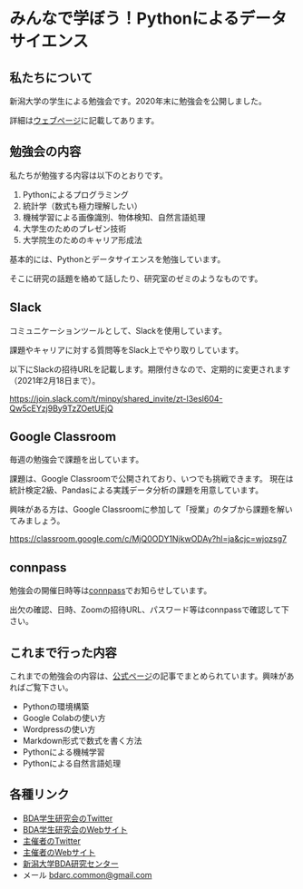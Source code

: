# みんなで学ぼう！Pythonによるデータサイエンス

## 私たちについて

新潟大学の学生による勉強会です。2020年末に勉強会を公開しました。

詳細は[ウェブページ](https://bdarc.net/about-us/)に記載してあります。

## 勉強会の内容

私たちが勉強する内容は以下のとおりです。

1. Pythonによるプログラミング
1. 統計学（数式も極力理解したい）
1. 機械学習による画像識別、物体検知、自然言語処理
1. 大学生のためのプレゼン技術
1. 大学院生のためのキャリア形成法

基本的には、Pythonとデータサイエンスを勉強しています。

そこに研究の話題を絡めて話したり、研究室のゼミのようなものです。

## Slack

コミュニケーションツールとして、Slackを使用しています。

課題やキャリアに対する質問等をSlack上でやり取りしています。

以下にSlackの招待URLを記載します。期限付きなので、定期的に変更されます（2021年2月18日まで）。  

https://join.slack.com/t/minpy/shared_invite/zt-l3esl604-Qw5cEYzj9By9TzZOetUEjQ

## Google Classroom

毎週の勉強会で課題を出しています。

課題は、Google Classroomで公開されており、いつでも挑戦できます。
現在は統計検定2級、Pandasによる実践データ分析の課題を用意しています。  

興味がある方は、Google Classroomに参加して「授業」のタブから課題を解いてみましょう。

https://classroom.google.com/c/MjQ0ODY1NjkwODAy?hl=ja&cjc=wjozsg7

## connpass

勉強会の開催日時等は[connpass](https://niigata-bda-student.connpass.com/)でお知らせしています。

出欠の確認、日時、Zoomの招待URL、パスワード等はconnpassで確認して下さい。

## これまで行った内容

これまでの勉強会の内容は、[公式ページ](https://www.bdarc.net)の記事でまとめられています。興味があればご覧下さい。

* Pythonの環境構築
* Google Colabの使い方
* Wordpressの使い方
* Markdown形式で数式を書く方法
* Pythonによる機械学習
* Pythonによる自然言語処理

## 各種リンク
* [BDA学生研究会のTwitter](https://twitter.com/BDARC_Students)
* [BDA学生研究会のWebサイト](https://bdarc.net/)
* [主催者のTwitter](https://twitter.com/historoid1)
* [主催者のWebサイト](https://historoid.com)
* [新潟大学BDA研究センター](https://www.eng.niigata-u.ac.jp/~bda/)
* メール bdarc.common@gmail.com
